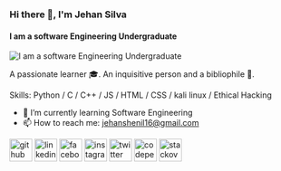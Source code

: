 ### Hi there 👋, I'm Jehan Silva
#### I am a software Engineering Undergraduate
![I am a software Engineering Undergraduate](https://media-exp1.licdn.com/dms/image/C5616AQF7P-UOegBa1Q/profile-displaybackgroundimage-shrink_350_1400/0/1630773215740?e=1660176000&v=beta&t=QBKDXaya6qn-9wxTH-N4SIm9ELJtxaqdFR13mX6joKw)

A passionate learner 🎓. An inquisitive person and a bibliophile 📖.

Skills: Python / C / C++ / JS / HTML / CSS / kali linux / Ethical Hacking 

- 🌱 I’m currently learning Software Engineering 
- 📫 How to reach me: jehanshenil16@gmail.com 


[<img src='https://cdn.jsdelivr.net/npm/simple-icons@3.0.1/icons/github.svg' alt='github' height='40'>](https://github.com/Jehan16)  [<img src='https://cdn.jsdelivr.net/npm/simple-icons@3.0.1/icons/linkedin.svg' alt='linkedin' height='40'>](https://www.linkedin.com/in/jehan-silva-aa9a141ba/)  [<img src='https://cdn.jsdelivr.net/npm/simple-icons@3.0.1/icons/facebook.svg' alt='facebook' height='40'>](https://www.facebook.com/jehan.shenil)  [<img src='https://cdn.jsdelivr.net/npm/simple-icons@3.0.1/icons/instagram.svg' alt='instagram' height='40'>](https://www.instagram.com/_jehannn_/)  [<img src='https://cdn.jsdelivr.net/npm/simple-icons@3.0.1/icons/twitter.svg' alt='twitter' height='40'>](https://twitter.com/Jehan28298804)  [<img src='https://cdn.jsdelivr.net/npm/simple-icons@3.0.1/icons/codepen.svg' alt='codepen' height='40'>](https://codepen.io/Jehan16)  [<img src='https://cdn.jsdelivr.net/npm/simple-icons@3.0.1/icons/stackoverflow.svg' alt='stackoverflow' height='40'>](https://stackoverflow.com/users/16885090/jehan-silva)  

